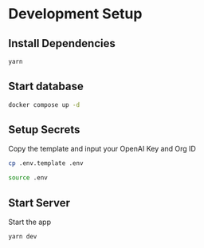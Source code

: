 # Development Setup
## Install Dependencies
```bash
yarn
```

## Start database
```bash
docker compose up -d
```

## Setup Secrets
Copy the template and input your OpenAI Key and Org ID
```bash
cp .env.template .env
```

```bash
source .env
```

## Start Server
Start the app
```bash
yarn dev
```
